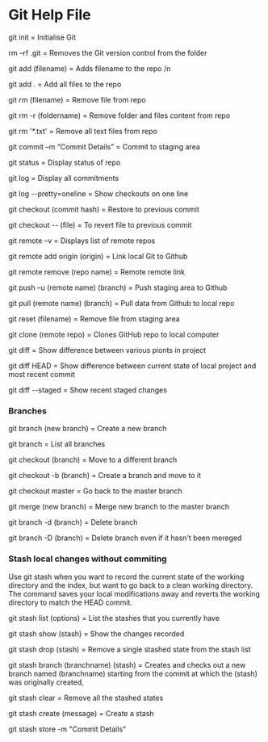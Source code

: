 # Git Help File

git init = Initialise Git

rm –rf .git = Removes the Git version control from the folder

git add (filename) = Adds filename to the repo /n

git add . = Add all files to the repo

git rm (filename) = Remove file from repo

git rm -r (foldername) = Remove folder and files content from repo

git rm '*.txt' = Remove all text files from repo

git commit –m “Commit Details” = Commit to staging area

git status = Display status of repo

git log = Display all commitments

git log --pretty=oneline = Show checkouts on one line

git checkout (commit hash) = Restore to previous commit

git checkout -- (file) = To revert file to previous commit

git remote –v = Displays list of remote repos

git remote add origin (origin) = Link local Git to Github

git remote remove (repo name) = Remote remote link

git push –u (remote name) (branch) = Push staging area to Github

git pull (remote name) (branch) = Pull data from Github to local repo

git reset (filename) = Remove file from staging area

git clone (remote repo) = Clones GitHub repo to local computer

git diff = Show difference between various pionts in project

git diff HEAD = Show difference between current state of local project and most recent commit

git diff --staged = Show recent staged changes

### Branches

git branch (new branch) = Create a new branch

git branch = List all branches

git checkout (branch) = Move to a different branch

git checkout -b (branch) = Create a branch and move to it

git checkout master = Go back to the master branch

git merge (new branch) = Merge new branch to the master branch

git branch -d (branch) = Delete branch

git branch -D (branch) = Delete branch even if it hasn't been mereged

### Stash local changes without commiting

Use git stash when you want to record the current state of the working directory and the index, but want to go back to a clean working directory. The command saves your local modifications away and reverts the working directory to match the HEAD commit.

git stash list (options) = List the stashes that you currently have

git stash show (stash) = Show the changes recorded

git stash drop (stash) = Remove a single stashed state from the stash list

git stash branch (branchname) (stash) = Creates and checks out a new branch named (branchname) starting from the commit at which the (stash) was originally created,

git stash clear = Remove all the stashed states

git stash create (message) = Create a stash

git stash store -m "Commit Details"
